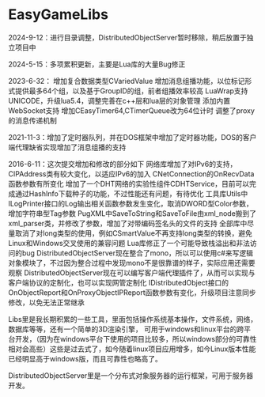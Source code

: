 # EasyGameLibs
2024-9-12：进行目录调整，DistributedObjectServer暂时移除，稍后放置于独立项目中

2024-5-15：多项累积更新，主要是Lua库的大量Bug修正    

2023-6-32：
    增加复合数据类型CVariedValue
    增加消息组播功能，以位标记形式提供最多64个组，以及基于GroupID的组，前者组播效率较高
    LuaWrap支持UNICODE，升级lua5.4，调整完善在c++层和lua层的对象管理
    添加内置WebSocket支持
    增加CEasyTimer64,CTimerQueue改为64位计时
    调整了proxy的消息传递机制
    
2021-11-3：增加了定时器队列，并在DOS框架中增加了定时器功能，DOS的客户端代理缺省实现增加了消息组播的支持

2016-6-11：这次提交增加和修改的部分如下 网络库增加了对IPv6的支持，CIPAddress类有较大变化，以适应IPv6的加入 
    CNetConnection的OnRecvData函数参数有所变化 
    增加了一个DHT网络的实验性组件CDHTService，目前可以完成通过HashInfo下载种子的功能，不过性能还有问题，有待优化 
    工具库Utils中ILogPrinter接口的Log输出相关函数参数发生变化，取消DWORD型Color参数，增加字符串型Tag参数 
    PugXML中SaveToString和SaveToFile由xml_node搬到了xml_parser类，并修改了参数，增加了对带编码签名头的文件的支持 
    全部库中尽量取消了对long类型的使用，例如CSmartValue不再支持long类型的转换，避免Linux和Windows交叉使用的兼容问题 
    Lua库修正了一个可能导致栈溢出和非法访问的bug DistributedObjectServer现在整合了mono，所以可以使用c#来写逻辑对象模块了，不过因为整合过程中发现mono不是很靠谱的样子，实际应用还需要观察 
    DistributedObjectServer现在可以编写客户端代理插件了，从而可以实现与客户端协议的定制化，也可以实现网管定制化 
    IDistributedObject接口的OnObjectReport和OnProxyObjectIPReport函数参数有变化，升级项目注意同步修改，以免无法正常继承

Libs里是我长期积累的一些工具，里面包括操作系统基本操作，文件系统，网络，数据库等等，还有一个简单的3D渲染引擎， 可用于windows和linux平台的跨平台开发，（因为在windows平台下使用的项目比较多，所以windows部分的可靠性相对会高些）这些是过去式了，如今随着linux项目应用增多，如今Linux版本性能已经明显高于windows版，而且可靠性也略高了。

DistributedObjectServer里是一个分布式对象服务器的运行框架，可用于服务器开发。
